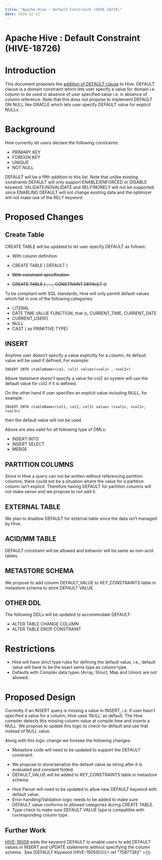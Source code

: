 ```yaml
---
title: "Apache Hive : Default Constraint (HIVE-18726)"
date: 2024-12-12
---
```










# Apache Hive : Default Constraint (HIVE-18726)






# Introduction

This document proposes the [addition of DEFAULT clause](https://issues.apache.org/jira/browse/HIVE-18726) to Hive. DEFAULT clause is a domain constraint which lets user specify a value for domain i.e. column to be used in absence of user specified value i.e. in absence of column reference. Note that this does not propose to implement DEFAULT ON NULL like ORACLE which lets user specify DEFAULT value for explicit NULLs.

# Background

Hive currently let users declare the following constraints:

* PRIMARY KEY
* FOREIGN KEY
* UNIQUE
* NOT NULL

DEFAULT will be a fifth addition to this list. Note that unlike existing constraints DEFAULT will only support ENABLE/ENFORCED or DISABLE keyword. VALIDATE/NOVALIDATE and RELY/NORELY will not be supported since ENABLING DEFAULT will not change existing data and the optimizer will not make use of the RELY keyword.

# Proposed Changes

## Create Table

CREATE TABLE will be updated to let user specify DEFAULT as follows:

* With column definition
+ CREATE TABLE <tableName> (<columnName> <dataType> DEFAULT <defaultValue>)

* ~~With constraint specification~~
+ ~~CREATE TABLE <tableName> (<columnName> <dataType>, …, CONSTRAINT <constraintName> DEFAULT <defaultValue> (<columnName>)~~

To be compliant with SQL standards, Hive will only permit default values which fall in one of the following categories:

* LITERAL
* DATE TIME VALUE FUNCTION, that is, CURRENT\_TIME, CURRENT\_DATE
* CURRENT\_USER()
* NULL
* CAST (<expression in above category> as PRIMITIVE TYPE)

## INSERT

Anytime user doesn’t specify a value explicitly for a column, its default value will be used if defined. For example:

`INSERT INTO <tableName>(co1, col3) values(<val1> , <val2>)` 

Above statement doesn’t specify a value for col2 so system will use the default value for col2 if it is defined.

On the other hand if user specifies an explicit value including NULL, for example:

`INSERT INTO <tableName>(col1, col2, col3) values (<val1>, <val2>, <val3>)`

then the default value will not be used.

Above are also valid for all following type of DMLs:

* INSERT INTO
* INSERT SELECT
* MERGE

## PARTITION COLUMNS

Since in Hive a query can not be written without referencing partition columns, there could not be a situation where the value for a partition column isn’t explicit. Therefore having DEFAULT for partition columns will not make sense and we propose to not add it.

## EXTERNAL TABLE

We plan to disallow DEFAULT for external table since the data isn’t managed by Hive.

## ACID/MM TABLE

DEFAULT constraint will be allowed and behavior will be same as non-acid tables.

## METASTORE SCHEMA

We propose to add column DEFAULT\_VALUE to KEY\_CONSTRAINTS table in metastore schema to store DEFAULT VALUE.

## OTHER DDL

The following DDLs will be updated to accommodate DEFAULT:

* ALTER TABLE CHANGE COLUMN
* ALTER TABLE DROP CONSTRAINT

# Restrictions

* Hive will have strict type rules for defining the default value, i.e., default value will have to be the exact same type as column type.
* Defaults with Complex data types (Array, Struct, Map and Union) are not allowed.

# Proposed Design

Currently if an INSERT query is missing a value in INSERT, i.e. if user hasn’t specified a value for a column, Hive uses ‘NULL’ as default. The Hive compiler detects this missing column value at compile time and inserts a NULL. We propose to update this logic to check for default and use that instead of NULL value.

Along with this logic change we foresee the following changes:

* Metastore code will need to be updated to support the DEFAULT constraint.
+ We propose to store/serialize the default value as string after it is evaluated and constant folded.
+ DEFAULT\_VALUE will be added to KEY\_CONSTRAINTS table in metastore schema.

* Hive Parser will need to be updated to allow new DEFAULT keyword with default value.
* Error handling/Validation logic needs to be added to make sure DEFAULT value conforms to allowed categories during CREATE TABLE.
* Type check to make sure DEFAULT VALUE type is compatible with corresponding column type.

## Further Work

[HIVE-19059](https://issues.apache.org/jira/browse/HIVE-19059) adds the keyword DEFAULT to enable users to add DEFAULT values in INSERT and UPDATE statements without specifying the column schema.  See [DEFAULT Keyword (HIVE-19059)]({{< ref "75977362" >}}).



 

 

